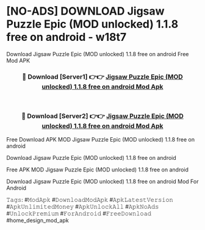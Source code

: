 # [NO-ADS] DOWNLOAD Jigsaw Puzzle Epic (MOD unlocked) 1.1.8 free on android - w18t7
Download Jigsaw Puzzle Epic (MOD unlocked) 1.1.8 free on android Free Mod APK

<div align="center">
<h3>🔴 Download [Server1] 👉👉 <a href="https://apk-comot.site?title=Jigsaw_Puzzle_Epic_(MOD_unlocked)_1.1.8_free_on_android">Jigsaw Puzzle Epic (MOD unlocked) 1.1.8 free on android Mod Apk</a></h3><br>

<h3>🔴 Download [Server2] 👉👉 <a href="https://apk-comot.site?title=Jigsaw_Puzzle_Epic_(MOD_unlocked)_1.1.8_free_on_android">Jigsaw Puzzle Epic (MOD unlocked) 1.1.8 free on android Mod Apk</a></h3>
</div>


Free Download APK MOD Jigsaw Puzzle Epic (MOD unlocked) 1.1.8 free on android

Download Jigsaw Puzzle Epic (MOD unlocked) 1.1.8 free on android 

Free APK MOD Jigsaw Puzzle Epic (MOD unlocked) 1.1.8 free on android 

Download Jigsaw Puzzle Epic (MOD unlocked) 1.1.8 free on android Mod For Android

𝚃𝚊𝚐𝚜: #𝙼𝚘𝚍𝙰𝚙𝚔 #𝙳𝚘𝚠𝚗𝚕𝚘𝚊𝚍𝙼𝚘𝚍𝙰𝚙𝚔 #𝙰𝚙𝚔𝙻𝚊𝚝𝚎𝚜𝚝𝚅𝚎𝚛𝚜𝚒𝚘𝚗 #𝙰𝚙𝚔𝚄𝚗𝚕𝚒𝚖𝚒𝚝𝚎𝚍𝙼𝚘𝚗𝚎𝚢 #𝙰𝚙𝚔𝚄𝚗𝚕𝚘𝚌𝚔𝙰𝚕𝚕 #𝙰𝚙𝚔𝙽𝚘𝙰𝚍𝚜 #𝚄𝚗𝚕𝚘𝚌𝚔𝙿𝚛𝚎𝚖𝚒𝚞𝚖 #𝙵𝚘𝚛𝙰𝚗𝚍𝚛𝚘𝚒𝚍 #𝙵𝚛𝚎𝚎𝙳𝚘𝚠𝚗𝚕𝚘𝚊𝚍 #home_design_mod_apk